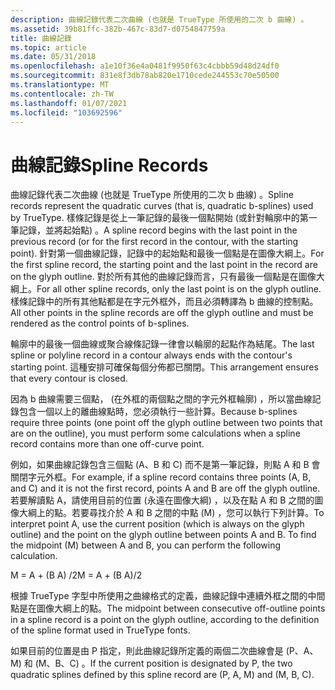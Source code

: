 ```yaml
---
description: 曲線記錄代表二次曲線 (也就是 TrueType 所使用的二次 b 曲線) 。
ms.assetid: 39b81ffc-382b-467c-83d7-d0754847759a
title: 曲線記錄
ms.topic: article
ms.date: 05/31/2018
ms.openlocfilehash: a1e10f36e4a0481f9950f63c4cbbb59d48d24df0
ms.sourcegitcommit: 831e8f3db78ab820e1710cede244553c70e50500
ms.translationtype: MT
ms.contentlocale: zh-TW
ms.lasthandoff: 01/07/2021
ms.locfileid: "103692596"
---
```

# <a name="spline-records"></a><span data-ttu-id="a6f50-103">曲線記錄</span><span class="sxs-lookup"><span data-stu-id="a6f50-103">Spline Records</span></span>

<span data-ttu-id="a6f50-104">曲線記錄代表二次曲線 (也就是 TrueType 所使用的二次 b 曲線) 。</span><span class="sxs-lookup"><span data-stu-id="a6f50-104">Spline records represent the quadratic curves (that is, quadratic b-splines) used by TrueType.</span></span> <span data-ttu-id="a6f50-105">樣條記錄是從上一筆記錄的最後一個點開始 (或針對輪廓中的第一筆記錄，並將起始點) 。</span><span class="sxs-lookup"><span data-stu-id="a6f50-105">A spline record begins with the last point in the previous record (or for the first record in the contour, with the starting point).</span></span> <span data-ttu-id="a6f50-106">針對第一個曲線記錄，記錄中的起始點和最後一個點是在圖像大綱上。</span><span class="sxs-lookup"><span data-stu-id="a6f50-106">For the first spline record, the starting point and the last point in the record are on the glyph outline.</span></span> <span data-ttu-id="a6f50-107">對於所有其他的曲線記錄而言，只有最後一個點是在圖像大綱上。</span><span class="sxs-lookup"><span data-stu-id="a6f50-107">For all other spline records, only the last point is on the glyph outline.</span></span> <span data-ttu-id="a6f50-108">樣條記錄中的所有其他點都是在字元外框外，而且必須轉譯為 b 曲線的控制點。</span><span class="sxs-lookup"><span data-stu-id="a6f50-108">All other points in the spline records are off the glyph outline and must be rendered as the control points of b-splines.</span></span>

<span data-ttu-id="a6f50-109">輪廓中的最後一個曲線或聚合線條記錄一律會以輪廓的起點作為結尾。</span><span class="sxs-lookup"><span data-stu-id="a6f50-109">The last spline or polyline record in a contour always ends with the contour's starting point.</span></span> <span data-ttu-id="a6f50-110">這種安排可確保每個分佈都已關閉。</span><span class="sxs-lookup"><span data-stu-id="a6f50-110">This arrangement ensures that every contour is closed.</span></span>

<span data-ttu-id="a6f50-111">因為 b 曲線需要三個點， (在外框的兩個點之間的字元外框輪廓) ，所以當曲線記錄包含一個以上的離曲線點時，您必須執行一些計算。</span><span class="sxs-lookup"><span data-stu-id="a6f50-111">Because b-splines require three points (one point off the glyph outline between two points that are on the outline), you must perform some calculations when a spline record contains more than one off-curve point.</span></span>

<span data-ttu-id="a6f50-112">例如，如果曲線記錄包含三個點 (A、B 和 C) 而不是第一筆記錄，則點 A 和 B 會關閉字元外框。</span><span class="sxs-lookup"><span data-stu-id="a6f50-112">For example, if a spline record contains three points (A, B, and C) and it is not the first record, points A and B are off the glyph outline.</span></span> <span data-ttu-id="a6f50-113">若要解讀點 A，請使用目前的位置 (永遠在圖像大綱) ，以及在點 A 和 B 之間的圖像大綱上的點。若要尋找介於 A 和 B 之間的中點 (M) ，您可以執行下列計算。</span><span class="sxs-lookup"><span data-stu-id="a6f50-113">To interpret point A, use the current position (which is always on the glyph outline) and the point on the glyph outline between points A and B. To find the midpoint (M) between A and B, you can perform the following calculation.</span></span>

<span data-ttu-id="a6f50-114">M = A + (B A) /2</span><span class="sxs-lookup"><span data-stu-id="a6f50-114">M = A + (B A)/2</span></span>

<span data-ttu-id="a6f50-115">根據 TrueType 字型中所使用之曲線格式的定義，曲線記錄中連續外框之間的中間點是在圖像大綱上的點。</span><span class="sxs-lookup"><span data-stu-id="a6f50-115">The midpoint between consecutive off-outline points in a spline record is a point on the glyph outline, according to the definition of the spline format used in TrueType fonts.</span></span>

<span data-ttu-id="a6f50-116">如果目前的位置是由 P 指定，則此曲線記錄所定義的兩個二次曲線會是 (P、A、M) 和 (M、B、C) 。</span><span class="sxs-lookup"><span data-stu-id="a6f50-116">If the current position is designated by P, the two quadratic splines defined by this spline record are (P, A, M) and (M, B, C).</span></span>

 

 



